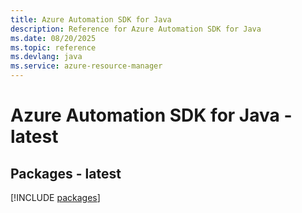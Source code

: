 ```yaml
---
title: Azure Automation SDK for Java
description: Reference for Azure Automation SDK for Java
ms.date: 08/20/2025
ms.topic: reference
ms.devlang: java
ms.service: azure-resource-manager
---
```

# Azure Automation SDK for Java - latest
## Packages - latest
[!INCLUDE [packages](automation-index.md)]